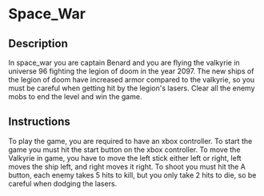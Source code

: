# Space_War

## Description
In space_war you are captain Benard and you are flying the valkyrie in universe 96 fighting the legion of doom in the year 2097.  The new ships of the legion of doom have increased armor compared to the valkyrie, so you must be careful when getting hit by the legion's lasers.  Clear all the enemy mobs to end the level and win the game.

## Instructions
To play the game, you are required to have an xbox controller.  To start the game you must hit the start button on the xbox controller.  To move the Valkyrie in game, you have to move the left stick either left or right, left moves the ship left, and right moves it right.  To shoot you must hit the A button, each enemy takes 5 hits to kill, but you only take 2 hits to die, so be careful when dodging the lasers.

